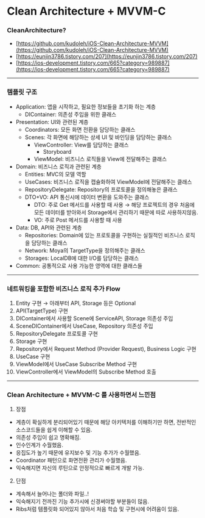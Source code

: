 # Clean Architecture + MVVM-C
### CleanArchitecture?
-   [](https://github.com/kudoleh/iOS-Clean-Architecture-MVVM)[https://github.com/kudoleh/iOS-Clean-Architecture-MVVM](https://github.com/kudoleh/iOS-Clean-Architecture-MVVM)
-   [](https://eunjin3786.tistory.com/207)[https://eunjin3786.tistory.com/207](https://eunjin3786.tistory.com/207)
-   [](https://ios-development.tistory.com/665?category=989887)[https://ios-development.tistory.com/665?category=989887](https://ios-development.tistory.com/665?category=989887)
---
### 템플릿 구조
-   Application: 앱을 시작하고, 필요한 정보들을 초기화 하는 계층
    -   DIContainer: 의존성 주입을 위한 클래스
-   Presentation: UI와 관련된 계층
    -   Coordinators: 모든 화면 전환을 담당하는 클래스
    -   Scenes: 각 화면에 해당하는 상세 UI 및 바인딩을 담당하는 클래스
        -   ViewController: View를 담당하는 클래스
            -   Storyboard
        -   ViewModel: 비즈니스 로직들을 View에 전달해주는 클래스
-   Domain: 비즈니스 로직과 관련된 계층
    -   Entities: MVC의 모델 역할
    -   UseCases: 비즈니스 로직을 캡슐화하여 ViewModel에 전달해주는 클래스
    -   RepositoryDelegate: Repository의 프로토콜을 정의해놓은 클래스
    -   DTO+VO: API 통신시에 데이터 변환을 도와주는 클래스
        -   DTO: 주로 Get 메서드를 사용할 때 사용 → 해당 프로젝트의 경우 처음에 모든 데이터를 받아와서 Storage에서 관리하기 때문에 따로 사용하지않음.
        -   VO: 주로 Post 메서드를 사용할 때 사용
-   Data: DB, API와 관련된 계층
    -   Repositories: Domain에 있는 프로토콜을 구현하는 실질적인 비즈니스 로직을 담당하는 클래스
    -   Network: Moya의 TargetType을 정의해주는 클래스
    -   Storages: LocalDB에 대한 I/O를 담당하는 클래스
-   Common: 공통적으로 사용 가능한 영역에 대한 클래스들
---

### 네트워킹을 포함한 비즈니스 로직 추가 Flow
1. Entity 구현 → 아래부터 API, Storage 등은 Optional
2.  API(TargetType) 구현
3. DIContainer에서 사용할 Scene에 ServiceAPI, Storage 의존성 주입
4. SceneDIContainer에서 UseCase, Repository 의존성 주입
5. RepositoryDelegate 프로토콜 구현
6. Storage 구현
7. Repository에서 Request Method (Provider Request), Business Logic 구현
8. UseCase 구현
9. ViewModel에서 UseCase Subscribe Method 구현
10. ViewController에서 ViewModel의 Subscribe Method 호출
---

### Clean Architecture + MVVM-C 를 사용하면서 느낀점
1. 장점
- 계층이 확실하게 분리되어있기 때문에 해당 아키텍처를 이해하기만 하면, 전반적인 소스코드들을 쉽게 이해할 수 있음.
- 의존성 주입이 쉽고 명확해짐.
- 인수인계가 수월했음.
- 응집도가 높기 때문에 유지보수 및 기능 추가가 수월했음.
- Coordinator 패턴으로 화면전환 관리가 수월했음.
- 익숙해지면 자신의 루틴으로 안정적으로 빠르게 개발 가능.

2. 단점
- 계속해서 늘어나는 폴더와 파일..!
- 익숙해지기 전까진 기능 추가시에 신경써야할 부분들이 많음.
- Ribs처럼 템플릿화 되어있지 않아서 처음 학습 및 구현시에 어려움이 있음.
